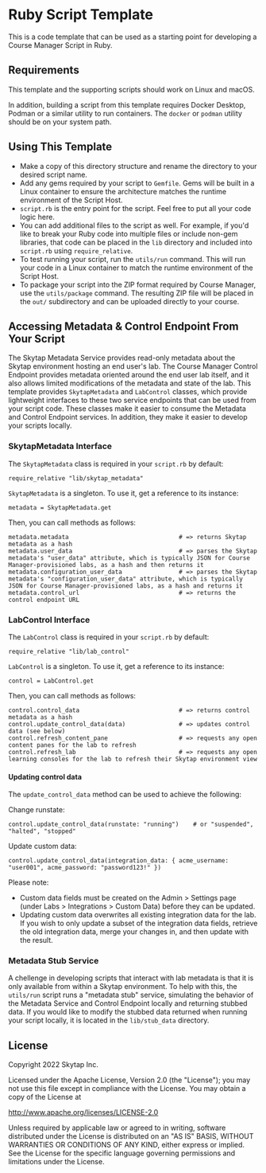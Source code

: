 # Ruby Script Template

This is a code template that can be used as a starting point for developing a Course Manager Script in Ruby.

## Requirements

This template and the supporting scripts should work on Linux and macOS. 

In addition, building a script from this template requires Docker Desktop, Podman or a similar utility to run containers. The `docker` or `podman` utility should be on your system path.

## Using This Template

* Make a copy of this directory structure and rename the directory to your desired script name.
* Add any gems required by your script to `Gemfile`. Gems will be built in a Linux container to ensure the architecture matches the runtime environment of the Script Host.
* `script.rb` is the entry point for the script. Feel free to put all your code logic here.
* You can add additional files to the script as well. For example, if you'd like to break your Ruby code into multiple files or include non-gem libraries, that code can be placed in the `lib` directory and included into `script.rb` using `require_relative`.
* To test running your script, run the `utils/run` command. This will run your code in a Linux container to match the runtime environment of the Script Host.
* To package your script into the ZIP format required by Course Manager, use the `utils/package` command. The resulting ZIP file will be placed in the `out/` subdirectory and can be uploaded directly to your course.

## Accessing Metadata & Control Endpoint From Your Script

The Skytap Metadata Service provides read-only metadata about the Skytap environment hosting an end user's lab. The Course Manager Control Endpoint provides metadata oriented around the end user lab itself, and it also allows limited modifications of the metadata and state of the lab. This template provides `SkytapMetadata` and `LabControl` classes, which provide lightweight interfaces to these two service endpoints that can be used from your script code. These classes make it easier to consume the Metadata and Control Endpoint services. In addition, they make it easier to develop your scripts locally.

### SkytapMetadata Interface

The `SkytapMetadata` class is required in your `script.rb` by default:

```
require_relative "lib/skytap_metadata"
```

`SkytapMetadata` is a singleton. To use it, get a reference to its instance:

```
metadata = SkytapMetadata.get
```

Then, you can call methods as follows:

```
metadata.metadata                               # => returns Skytap metadata as a hash
metadata.user_data                              # => parses the Skytap metadata's "user_data" attribute, which is typically JSON for Course Manager-provisioned labs, as a hash and then returns it
metadata.configuration_user_data                # => parses the Skytap metadata's "configuration_user_data" attribute, which is typically JSON for Course Manager-provisioned labs, as a hash and returns it
metadata.control_url                            # => returns the control endpoint URL
```

### LabControl Interface
The `LabControl` class is required in your `script.rb` by default:

```
require_relative "lib/lab_control"
```

`LabControl` is a singleton. To use it, get a reference to its instance:

```
control = LabControl.get
```

Then, you can call methods as follows:

```
control.control_data                            # => returns control metadata as a hash
control.update_control_data(data)               # => updates control data (see below)
control.refresh_content_pane                    # => requests any open content panes for the lab to refresh
control.refresh_lab                             # => requests any open learning consoles for the lab to refresh their Skytap environment view
```

#### Updating control data

The `update_control_data` method can be used to achieve the following:

Change runstate:
```
control.update_control_data(runstate: "running")    # or "suspended", "halted", "stopped"
```

Update custom data:
```
control.update_control_data(integration_data: { acme_username: "user001", acme_password: "password123!" })
```

Please note:
* Custom data fields must be created on the Admin > Settings page (under Labs > Integrations > Custom Data) before they can be updated.
* Updating custom data overwrites all existing integration data for the lab. If you wish to only update a subset of the integration data fields, retrieve the old integration data, merge your changes in, and then update with the result.

### Metadata Stub Service

A chellenge in developing scripts that interact with lab metadata is that it is only available from within a Skytap environment. To help with this, the `utils/run` script runs a "metadata stub" service, simulating the behavior of the Metadata Service and Control Endpoint locally and returning stubbed data. If you would like to modify the stubbed data returned when running your script locally, it is located in the `lib/stub_data` directory.

## License

Copyright 2022 Skytap Inc.

Licensed under the Apache License, Version 2.0 (the "License");
you may not use this file except in compliance with the License.
You may obtain a copy of the License at

<http://www.apache.org/licenses/LICENSE-2.0>

Unless required by applicable law or agreed to in writing, software
distributed under the License is distributed on an "AS IS" BASIS,
WITHOUT WARRANTIES OR CONDITIONS OF ANY KIND, either express or implied.
See the License for the specific language governing permissions and
limitations under the License.
